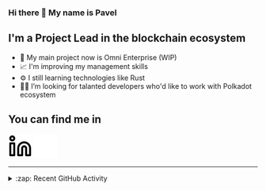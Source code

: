### Hi there 👋 My name is Pavel

## I'm a Project Lead in the blockchain ecosystem 

- 🚀 My main project now is Omni Enterprise (WIP)
- 📈 I'm improving my management skills
- ⚙️ I still learning technologies like Rust
- 🧑‍💻 I’m looking for talanted developers who'd like to work with Polkadot ecosystem

## You can find me in
[![website](./img/linkedin-light.svg)](https://www.linkedin.com/in/golovkinpl/)
[![website](./img/linkedin-dark.svg)](https://www.linkedin.com/in/golovkinpl/)

---

<details>
  <summary>:zap: Recent GitHub Activity</summary>
  
<!--START_SECTION:activity-->
1. 🎉 Merged PR [#444](https://github.com/novasamatech/metadata-portal/pull/444) in [novasamatech/metadata-portal](https://github.com/novasamatech/metadata-portal)
2. 🔒 Closed issue [#431](https://github.com/novasamatech/metadata-portal/issues/431) in [novasamatech/metadata-portal](https://github.com/novasamatech/metadata-portal)
3. 🗣 Commented on [#431](https://github.com/novasamatech/metadata-portal/issues/431#issuecomment-1683691020) in [novasamatech/metadata-portal](https://github.com/novasamatech/metadata-portal)
4. 🗣 Commented on [#436](https://github.com/novasamatech/metadata-portal/issues/436#issuecomment-1666931805) in [novasamatech/metadata-portal](https://github.com/novasamatech/metadata-portal)
5. 🔒 Closed issue [#436](https://github.com/novasamatech/metadata-portal/issues/436) in [novasamatech/metadata-portal](https://github.com/novasamatech/metadata-portal)
<!--END_SECTION:activity-->

</details>
